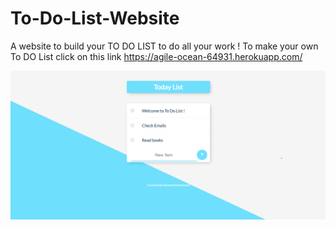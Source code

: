 # To-Do-List-Website
A website to build your TO DO LIST to do all your work !
To make your own To DO List click on this link
https://agile-ocean-64931.herokuapp.com/


![imgaes](public/images/todogithub.png)
